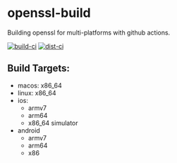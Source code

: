 # openssl-build
Building openssl for multi-platforms with github actions.
  
[![build-ci](https://github.com/adxeproject/openssl-build/actions/workflows/build-ci.yml/badge.svg)](https://github.com/adxeproject/openssl-build/actions/workflows/build-ci.yml)
[![dist-ci](https://github.com/adxeproject/openssl-build/actions/workflows/dist-ci.yml/badge.svg)](https://github.com/adxeproject/openssl-build/actions/workflows/dist-ci.yml)

## Build Targets:
- macos: x86_64
- linux: x86_64
- ios:
  - armv7
  - arm64
  - x86_64 simulator
- android
  - armv7
  - arm64
  - x86
